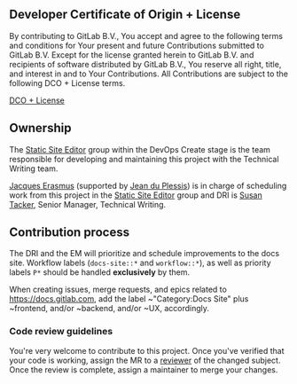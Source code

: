 ## Developer Certificate of Origin + License

By contributing to GitLab B.V., You accept and agree to the following terms and
conditions for Your present and future Contributions submitted to GitLab B.V.
Except for the license granted herein to GitLab B.V. and recipients of software
distributed by GitLab B.V., You reserve all right, title, and interest in and to
Your Contributions. All Contributions are subject to the following DCO + License
terms.

[DCO + License](https://gitlab.com/gitlab-org/dco/blob/master/README.md)

<!-- _This notice should stay as the first item in the CONTRIBUTING.md file._ -->

## Ownership

The [Static Site Editor](https://about.gitlab.com/handbook/product/product-categories/#static-site-editor-group)
group within the DevOps Create stage is the team responsible for developing
and maintaining this project with the Technical Writing team.

[Jacques Erasmus](https://gitlab.com/jerasmus) (supported by [Jean du Plessis](https://gitlab.com/jeanduplessis)) is in charge of scheduling work from this project in the [Static Site Editor](https://about.gitlab.com/handbook/product/product-categories/#static-site-editor-group) group
and DRI is [Susan Tacker](https://gitlab.com/susantacker), Senior Manager,
Technical Writing.

## Contribution process

The DRI and the EM will prioritize and schedule improvements to the docs
site. Workflow labels (`docs-site::*` and `workflow::*`), as well as priority
labels `P*` should be handled **exclusively** by them.

When creating issues, merge requests, and epics related to <https://docs.gitlab.com>,
add the label ~"Category:Docs Site" plus ~frontend, and/or ~backend, and/or
~UX, accordingly.

### Code review guidelines

You're very welcome to contribute to this project. Once you've verified that
your code is working, assign the MR to a [reviewer](https://about.gitlab.com/handbook/engineering/projects/#gitlab-docs)
of the changed subject. Once the review is complete, assign a maintainer to
merge your changes.
